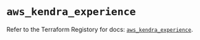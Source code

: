 # `aws_kendra_experience`

Refer to the Terraform Registory for docs: [`aws_kendra_experience`](https://registry.terraform.io/providers/hashicorp/aws/4.65.0/docs/resources/kendra_experience).
